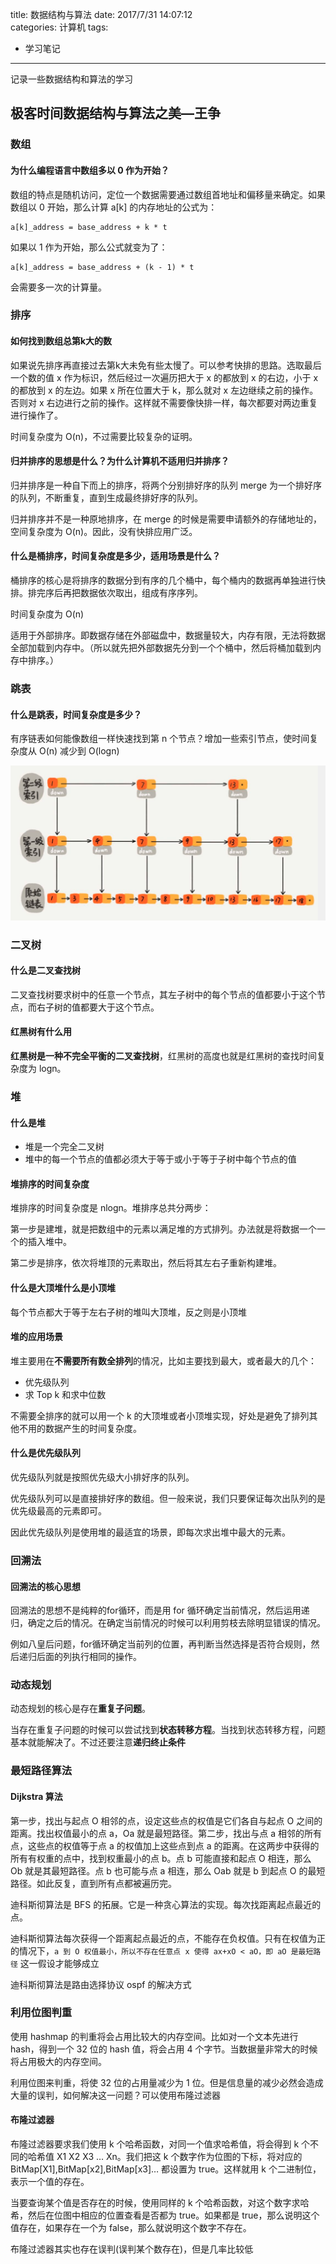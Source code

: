 title: 数据结构与算法
date: 2017/7/31 14:07:12  
categories: 计算机
tags: 

 - 学习笔记
	
---

记录一些数据结构和算法的学习

<!--more-->

## 极客时间数据结构与算法之美—王争

### 数组

#### 为什么编程语言中数组多以 0 作为开始？

数组的特点是随机访问，定位一个数据需要通过数组首地址和偏移量来确定。如果数组以 0 开始，那么计算 a[k] 的内存地址的公式为：

```
a[k]_address = base_address + k * t
```

如果以 1 作为开始，那么公式就变为了：

```
a[k]_address = base_address + (k - 1) * t
```

会需要多一次的计算量。

### 排序

#### 如何找到数组总第k大的数

如果说先排序再直接过去第k大未免有些太慢了。可以参考快排的思路。选取最后一个数的值 x 作为标识，然后经过一次遍历把大于 x 的都放到 x 的右边，小于 x 的都放到 x 的左边。如果 x 所在位置大于 k，那么就对 x 左边继续之前的操作。否则对 x 右边进行之前的操作。这样就不需要像快排一样，每次都要对两边重复进行操作了。

时间复杂度为 O(n)，不过需要比较复杂的证明。

#### 归并排序的思想是什么？为什么计算机不适用归并排序？

归并排序是一种自下而上的排序，将两个分别排好序的队列 merge 为一个排好序的队列，不断重复，直到生成最终排好序的队列。

归并排序并不是一种原地排序，在 merge 的时候是需要申请额外的存储地址的，空间复杂度为 O(n)。因此，没有快排应用广泛。

#### 什么是桶排序，时间复杂度是多少，适用场景是什么？

桶排序的核心是将排序的数据分到有序的几个桶中，每个桶内的数据再单独进行快排。排完序后再把数据依次取出，组成有序序列。

时间复杂度为 O(n)

适用于外部排序。即数据存储在外部磁盘中，数据量较大，内存有限，无法将数据全部加载到内存中。（所以就先把外部数据先分到一个个桶中，然后将桶加载到内存中排序。）

### 跳表

#### 什么是跳表，时间复杂度是多少？

有序链表如何能像数组一样快速找到第 n 个节点？增加一些索引节点，使时间复杂度从 O(n) 减少到 O(logn)

![](https://github.com/zhang759740844/MyImgs/blob/master/MyBlog/tiaobiao.png?raw=true)

### 二叉树

#### 什么是二叉查找树

二叉查找树要求树中的任意一个节点，其左子树中的每个节点的值都要小于这个节点，而右子树的值都要大于这个节点。

#### 红黑树有什么用

**红黑树是一种不完全平衡的二叉查找树**，红黑树的高度也就是红黑树的查找时间复杂度为 logn。

### 堆

#### 什么是堆

- 堆是一个完全二叉树
- 堆中的每一个节点的值都必须大于等于或小于等于子树中每个节点的值

#### 堆排序的时间复杂度

堆排序的时间复杂度是 nlogn。堆排序总共分两步：

第一步是建堆，就是把数组中的元素以满足堆的方式排列。办法就是将数据一个一个的插入堆中。

第二步是排序，依次将堆顶的元素取出，然后将其左右子重新构建堆。

#### 什么是大顶堆什么是小顶堆

每个节点都大于等于左右子树的堆叫大顶堆，反之则是小顶堆

#### 堆的应用场景

堆主要用在**不需要所有数全排列**的情况，比如主要找到最大，或者最大的几个：

- 优先级队列
- 求 Top k 和求中位数

不需要全排序的就可以用一个 k 的大顶堆或者小顶堆实现，好处是避免了排列其他不用的数据产生的时间复杂度。

#### 什么是优先级队列

优先级队列就是按照优先级大小排好序的队列。

优先级队列可以是直接排好序的数组。但一般来说，我们只要保证每次出队列的是优先级最高的元素即可。

因此优先级队列是使用堆的最适宜的场景，即每次求出堆中最大的元素。

### 回溯法

#### 回溯法的核心思想

回溯法的思想不是纯粹的for循环，而是用 for 循环确定当前情况，然后运用递归，确定之后的情况。在确定当前情况的时候可以利用剪枝去除明显错误的情况。

例如八皇后问题，for循环确定当前列的位置，再判断当然选择是否符合规则，然后递归后面的列执行相同的操作。

### 动态规划

动态规划的核心是存在**重复子问题**。

当存在重复子问题的时候可以尝试找到**状态转移方程**。当找到状态转移方程，问题基本就能解决了。不过还要注意**递归终止条件**



### 最短路径算法

#### Dijkstra 算法

第一步，找出与起点 O 相邻的点，设定这些点的权值是它们各自与起点 O 之间的距离。找出权值最小的点 a，Oa 就是最短路径。第二步，找出与点 a 相邻的所有点，这些点的权值等于点 a 的权值加上这些点到点 a 的距离。在这两步中获得的所有有权重的点中，找到权重最小的点 b。点 b 可能直接和起点 O 相连，那么 Ob 就是其最短路径。点 b 也可能与点 a 相连，那么 Oab 就是 b 到起点 O 的最短路径。如此反复，直到所有点都被遍历完。

迪科斯彻算法是 BFS 的拓展。它是一种贪心算法的实现。每次找距离起点最近的点。

迪科斯彻算法每次获得一个距离起点最近的点，不能存在负权值。只有在权值为正的情况下，`a 到 O 权值最小，所以不存在任意点 x 使得 ax+xO < aO，即 aO 是最短路径` 这一假设才能够成立

迪科斯彻算法是路由选择协议 ospf 的解决方式

### 利用位图判重

使用 hashmap 的判重将会占用比较大的内存空间。比如对一个文本先进行 hash，得到一个 32 位的 hash 值，将会占用 4 个字节。当数据量非常大的时候将占用极大的内存空间。

利用位图来判重，将使 32 位的占用量减少为 1 位。但是信息量的减少必然会造成大量的误判，如何解决这一问题？可以使用布隆过滤器

#### 布隆过滤器

布隆过滤器要求我们使用 k 个哈希函数，对同一个值求哈希值，将会得到 k 个不同的哈希值 X1 X2 X3 … Xn。我们把这 k 个数字作为位图的下标，将对应的 BitMap[X1],BitMap[x2],BitMap[x3]… 都设置为 true。这样就用 k 个二进制位，表示一个值的存在。

当要查询某个值是否存在的时候，使用同样的 k 个哈希函数，对这个数字求哈希，然后在位图中相应的位置查看是否都为 true。如果都是 true，那么说明这个值存在，如果存在一个为 false，那么就说明这个数字不存在。

布隆过滤器其实也存在误判(误判某个数存在)，但是几率比较低

